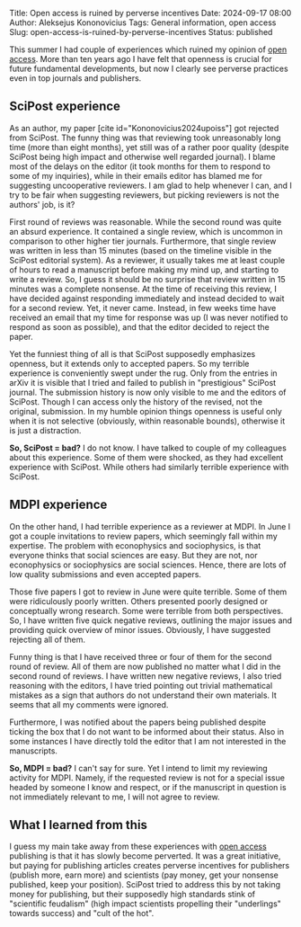 Title: Open access is ruined by perverse incentives
Date: 2024-09-17 08:00
Author: Aleksejus Kononovicius
Tags: General information, open access
Slug: open-access-is-ruined-by-perverse-incentives
Status: published

This summer I had couple of experiences which ruined my opinion of [open
access](/tag/open-access/). More than ten years ago I have felt that
openness is crucial for future fundamental developments, but now I clearly
see perverse practices even in top journals and publishers.
<!--more-->

## SciPost experience

As an author, my paper [cite id="Kononovicius2024upoiss"] got rejected from
SciPost. The funny thing was that reviewing took unreasonably long time
(more than eight months), yet still was of a rather poor quality (despite
SciPost being high impact and otherwise well regarded journal). I blame most
of the delays on the editor (it took months for them to respond to some of
my inquiries), while in their emails editor has blamed me for suggesting
uncooperative reviewers. I am glad to help whenever I can, and I try to be
fair when suggesting reviewers, but picking reviewers is not the authors'
job, is it?

First round of reviews was reasonable. While the second round was quite an
absurd experience. It contained a single review, which is uncommon in
comparison to other higher tier journals. Furthermore, that single review
was written in less than 15 minutes (based on the timeline visible in the
SciPost editorial system). As a reviewer, it usually takes me at least
couple of hours to read a manuscript before making my mind up, and starting
to write a review. So, I guess it should be no surprise that review written
in 15 minutes was a complete nonsense. At the time of receiving this review,
I have decided against responding immediately and instead decided to wait
for a second review. Yet, it never came. Instead, in few weeks time have
received an email that my time for response was up (I was never notified
to respond as soon as possible), and that the editor decided to reject
the paper.

Yet the funniest thing of all is that SciPost supposedly emphasizes
openness, but it extends only to accepted papers. So my terrible experience
is conveniently swept under the rug. Only from the entries in arXiv it is
visible that I tried and failed to publish in "prestigious" SciPost journal.
The submission history is now only visible to me and the editors of SciPost.
Though I can access only the history of the revised, not the original,
submission. In my humble opinion things openness is useful only when it is
not selective (obviously, within reasonable bounds), otherwise it is just a
distraction.

**So, SciPost = bad?** I do not know. I have talked to couple of my colleagues
about this experience. Some of them were shocked, as they had excellent
experience with SciPost. While others had similarly terrible experience with
SciPost.

## MDPI experience

On the other hand, I had terrible experience as a reviewer at MDPI. In June
I got a couple invitations to review papers, which seemingly fall within my
expertise. The problem with econophysics and sociophysics, is that everyone
thinks that social sciences are easy. But they are not, nor econophysics or
sociophysics are social sciences. Hence, there are lots of low quality
submissions and even accepted papers.

Those five papers I got to review in June were quite terrible. Some of them
were ridiculously poorly written. Others presented poorly designed or
conceptually wrong research. Some were terrible from both perspectives. So,
I have written five quick negative reviews, outlining the major issues and
providing quick overview of minor issues. Obviously, I have suggested
rejecting all of them.

Funny thing is that I have received three or four of them for the second
round of review. All of them are now published no matter what I did in the
second round of reviews. I have written new negative reviews, I also tried
reasoning with the editors, I have tried pointing out trivial mathematical
mistakes as a sign that authors do not understand their own materials. It
seems that all my comments were ignored.

Furthermore, I was notified about the papers being published despite ticking
the box that I do not want to be informed about their status. Also in some
instances I have directly told the editor that I am not interested in the
manuscripts.

**So, MDPI = bad?** I can't say for sure. Yet I intend to limit my reviewing
activity for MDPI. Namely, if the requested review is not for a special
issue headed by someone I know and respect, or if the manuscript in question
is not immediately relevant to me, I will not agree to review.

## What I learned from this

I guess my main take away from these experiences with [open
access](/tag/open-access/) publishing is that it has slowly become
perverted. It was a great initiative, but paying for publishing articles
creates perverse incentives for publishers (publish more, earn more) and
scientists (pay money, get your nonsense published, keep your position).
SciPost tried to address this by not taking money for publishing, but their
supposedly high standards stink of "scientific feudalism" (high impact
scientists propelling their "underlings" towards success) and "cult of the
hot".
